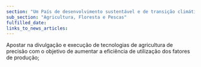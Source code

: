 ```yaml
---
section: "Um País de desenvolvimento sustentável e de transição climática"
sub_section: "Agricultura, Floresta e Pescas"
fulfilled_date:
links_to_news_articles:
---
```


Apostar na divulgação e execução de tecnologias de agricultura de precisão com o objetivo de aumentar a eficiência de utilização dos fatores de produção;